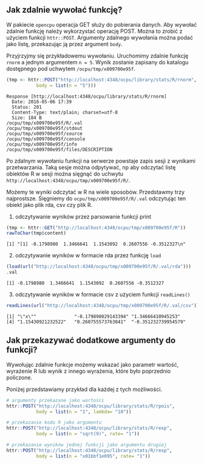 ## Jak zdalnie wywołać funkcję?

W pakiecie `opencpu` operacja GET służy do pobierania danych.
Aby wywołać zdalnie funkcję należy wykorzystać operację POST. 
Można to zrobić z użyciem funkcji `httr::POST`. Argumenty zdalnego wywołania można podać jako listę, przekazując ją przez argument `body`.

Przyjrzyjmy się przykładowemu wywołaniu. Uruchomimy zdalnie funkcję `rnorm` a jednym argumentem `n = 5`. Wynik zostanie zapisany do katalogu dostępnego pod uchwytem `/ocpu/tmp/x009700e95f`.

```r
(tmp <- httr::POST("http://localhost:4348/ocpu/library/stats/R/rnorm", 
           body = list(n = "5")))
```

```
Response [http://localhost:4348/ocpu/library/stats/R/rnorm]
  Date: 2016-05-06 17:39
  Status: 201
  Content-Type: text/plain; charset=utf-8
  Size: 184 B
/ocpu/tmp/x009700e95f/R/.val
/ocpu/tmp/x009700e95f/stdout
/ocpu/tmp/x009700e95f/source
/ocpu/tmp/x009700e95f/console
/ocpu/tmp/x009700e95f/info
/ocpu/tmp/x009700e95f/files/DESCRIPTION
```

Po zdalnym wywołaniu funkcji na serwerze powstaje zapis sesji z wynikami przetwarzania. Taką sesje można odpytywać, np aby odczytać listę obiektów R w sesji można sięgnąć do uchwytu `http://localhost:4348/ocpu/tmp/x009700e95f/R/`. 

Możemy te wyniki odczytać w R na wiele sposobów. Przedstawmy trzy najprostsze. Sięgniemy do `ocpu/tmp/x009700e95f/R/.val` odczytując ten obiekt jako plik rda, csv czy plik R.

1. odczytywanie wyników przez parsowanie funkcji print
```r
(tmp <- httr::GET("http://localhost:4348/ocpu/tmp/x009700e95f/R"))
rawToChar(tmp$content)
```

```
[1] "[1] -0.1798980  1.3466641  1.1543092  0.2607556 -0.3512327\n"
```

2. odczytywanie wyników w formacie rda przez funkcję `load`

```r
(load(url("http://localhost:4348/ocpu/tmp/x009700e95f/R/.val/rda")))
.val
```

```
[1] -0.1798980  1.3466641  1.1543092  0.2607556 -0.3512327
```

3. odczytywanie wyników w formacie csv z użyciem funkcji `readLines()`

```r
readLines(url("http://localhost:4348/ocpu/tmp/x009700e95f/R/.val/csv"))
```

```
[1] "\"x\""              "-0.179898029143394" "1.34666410945253"  
[4] "1.15430921232522"   "0.260755573763041"  "-0.351232739954579"
```

## Jak przekazywać dodatkowe argumenty do funkcji?

Wywołując zdalnie funkcje możemy wskazać jako parametr wartość, wyrażenie R lub wynik z innego wyrażenia, które było poprzednio policzone.

Poniżej przedstawiamy przykład dla każdej z tych możliwości.

```r
# argumenty przekazane jako wartości
httr::POST("http://localhost:4348/ocpu/library/stats/R/rpois", 
           body = list(n = "1", lambda= "10"))

# przekazanie kodu R jako argumentu
httr::POST("http://localhost:4348/ocpu/library/stats/R/rexp", 
           body = list(n = "sqrt(9)", rate= "1"))

# przekazanie wyników jednej funkcji jako argumentu drugiej
httr::POST("http://localhost:4348/ocpu/library/stats/R/rexp", 
           body = list(n = "x01bbf1e095", rate= "1"))
```

